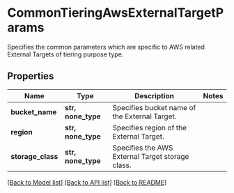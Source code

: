 # CommonTieringAwsExternalTargetParams

Specifies the common parameters which are specific to AWS related External Targets of tiering purpose type.

## Properties
Name | Type | Description | Notes
------------ | ------------- | ------------- | -------------
**bucket_name** | **str, none_type** | Specifies bucket name of the External Target. | 
**region** | **str, none_type** | Specifies region of the External Target. | 
**storage_class** | **str, none_type** | Specifies the AWS External Target storage class. | 

[[Back to Model list]](../README.md#documentation-for-models) [[Back to API list]](../README.md#documentation-for-api-endpoints) [[Back to README]](../README.md)


